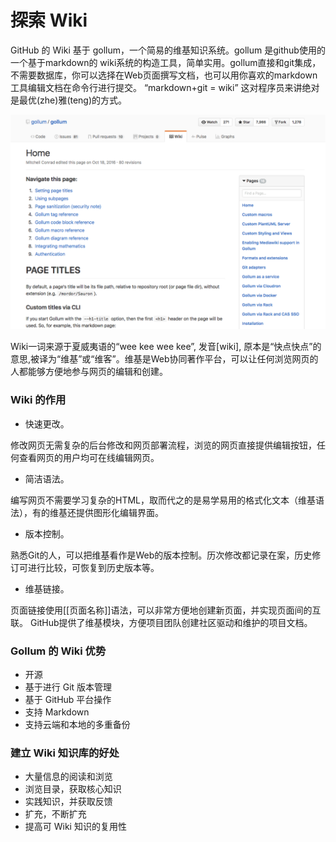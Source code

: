 




# 探索 Wiki

GitHub 的 Wiki 基于 gollum，一个简易的维基知识系统。gollum 是github使用的一个基于markdown的 wiki系统的构造工具，简单实用。gollum直接和git集成，不需要数据库，你可以选择在Web页面撰写文档，也可以用你喜欢的markdown工具编辑文档在命令行进行提交。 “markdown+git = wiki” 这对程序员来讲绝对是最优(zhe)雅(teng)的方式。

![](/assets/GITHUB-wiki.png)

Wiki一词来源于夏威夷语的“wee kee wee kee”, 发音[wiki], 原本是“快点快点”的意思,被译为“维基”或“维客”。维基是Web协同著作平台，可以让任何浏览网页的人都能够方便地参与网页的编辑和创建。

### Wiki 的作用
- 快速更改。

修改网页无需复杂的后台修改和网页部署流程，浏览的网页直接提供编辑按钮，任何查看网页的用户均可在线编辑网页。
- 简洁语法。

编写网页不需要学习复杂的HTML，取而代之的是易学易用的格式化文本（维基语法），有的维基还提供图形化编辑界面。
- 版本控制。

熟悉Git的人，可以把维基看作是Web的版本控制。历次修改都记录在案，历史修订可进行比较，可恢复到历史版本等。
- 维基链接。

页面链接使用[[页面名称]]语法，可以非常方便地创建新页面，并实现页面间的互联。
GitHub提供了维基模块，方便项目团队创建社区驱动和维护的项目文档。


### Gollum 的 Wiki 优势

- 开源
- 基于进行 Git 版本管理
- 基于 GitHub 平台操作
- 支持 Markdown
- 支持云端和本地的多重备份



### 建立 Wiki 知识库的好处

- 大量信息的阅读和浏览
- 浏览目录，获取核心知识
- 实践知识，并获取反馈
- 扩充，不断扩充
- 提高可 Wiki 知识的复用性